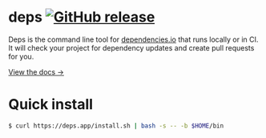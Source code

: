 # deps [![GitHub release](https://img.shields.io/github/release/dropseed/deps.svg)](https://github.com/dropseed/deps/releases)

Deps is the command line tool for [dependencies.io](https://www.dependencies.io/) that runs locally or in CI.
It will check your project for dependency updates and create pull requests for you.

[View the docs →](https://docs.dependencies.io)

# Quick install

```sh
$ curl https://deps.app/install.sh | bash -s -- -b $HOME/bin
```

